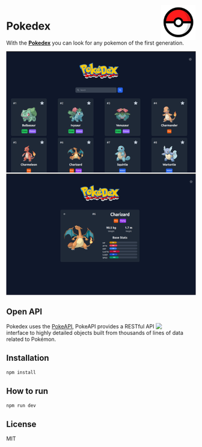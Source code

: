 <img src="./public/pokeball.svg" align="right" width=92px/>

# Pokedex

With the [**Pokedex**](https://pokedex-tau.vercel.app "**Pokedex**") you can look for any pokemon of the first generation.

<img src="./public/images/example1.png"/>
<img src="./public/images/example2.png"/>

## Open API

<img src="https://user-images.githubusercontent.com/24237865/83422649-d1b1d980-a464-11ea-8c91-a24fdf89cd6b.png" align="right" width="21%"/>

Pokedex uses the [PokeAPI](https://pokeapi.co/), PokeAPI provides a RESTful API interface to highly detailed objects built from thousands of lines of data related to Pokémon.

## Installation  
```
npm install
```

## How to run 
```
npm run dev
```

## License
MIT
